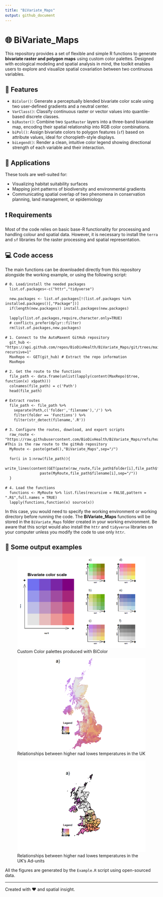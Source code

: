 ```yaml
---
title: "BiVariate_Maps"
output: github_document
---
```


# 🌐 BiVariate_Maps

This repository provides a set of flexible and simple R functions to generate **bivariate raster and polygon maps** using custom color palettes. Designed with ecological modeling and spatial analysis in mind, the toolkit enables users to explore and visualize spatial covariation between two continuous variables.

## 🚀 Features

- `BiColor()`: Generate a perceptually blended bivariate color scale using two user-defined gradients and a neutral center.
- `VarClass()`: Classify continuous raster or vector values into quantile-based discrete classes.
- `biRaster()`: Combine two `SpatRaster` layers into a three-band bivariate map, encoding their spatial relationship into RGB color combinations.
- `biPol()`: Assign bivariate colors to polygon features (`sf`) based on attribute values, ideal for choropleth-style displays.
- `biLegend()`: Render a clean, intuitive color legend showing directional strength of each variable and their interaction.

## 🧭 Applications

These tools are well-suited for:

- Visualizing habitat suitability surfaces  
- Mapping joint patterns of biodiversity and environmental gradients  
- Communicating spatial overlap of two phenomena in conservation planning, land management, or epidemiology

## :exclamation: Requirements

Most of the code relies on basic base-R functionality for processing and handling colour and spatial data. However, it is necessary to install the `terra` and `sf` libraries for the raster processing and spatial representation.

## :computer: Code access

The main functions can be downloaded directly from this repository alongside the working example, or using the following script:

```{r}
# 0. Load/install the needed packages
  list.of.packages<-c("httr","tidyverse")
  
  new.packages <- list.of.packages[!(list.of.packages %in% installed.packages()[,"Package"])]
  if(length(new.packages)) install.packages(new.packages)
  
  lapply(list.of.packages,require,character.only=TRUE)
  # conflicts_prefer(dplyr::filter)
  rm(list.of.packages,new.packages)

# 1. Connect to the AutoMaxent GitHub repository
  git_hub <- "https://api.github.com/repos/BioDivHealth/BiVariate_Maps/git/trees/main?recursive=1"
  MaxRepo <- GET(git_hub) # Extract the repo information
  MaxRepo

# 2. Get the route to the functions
  file_path <- data.frame(unlist(lapply(content(MaxRepo)$tree, function(x) x$path)))
  colnames(file_path) = c('Path')
  head(file_path)

# Extract routes
  file_path <- file_path %>%
    separate(Path,c('folder','filename'),'/') %>%
    filter(folder == 'Functions') %>%
    filter(str_detect(filename,'.R'))

# 3. Configure the routes, download, and export scripts
  raw_route <- "https://raw.githubusercontent.com/BioDivHealth/BiVariate_Maps/refs/heads/main" #This is the raw route to the gitHub repository
  MyRoute <- paste(getwd(),"BiVariate_Maps",sep="/")
  
  for(i in 1:nrow(file_path)){
    write_lines(content(GET(paste(raw_route,file_path$folder[i],file_path$filename[I],sep="/"))),
                paste(MyRoute,file_path$filename[i],sep="/"))
  }

# 4. Load the functions
  functions <- MyRoute %>% list.files(recursive = FALSE,pattern = ".R$",full.names = TRUE)
  lapply(functions,function(x) source(x))
```
In this case, you would need to specify the working environment or working directory before running the code. The **BiVariate_Maps** functions will be stored in the `BiVariate_Maps` folder created in your working environment. Be aware that this script would also install the `httr` and `tidyverse` libraries on your computer unless you modify the code to use only `httr`.

## :mag_right: Some output examples

<figure>
<img src="Report_files/figure-gfm/Custom%20Color%20palettes-1.png"
alt="Custom Color palettes produced with BiColor" />
<figcaption aria-hidden="true">Custom Color palettes produced with
BiColor</figcaption>
</figure>

<figure>
<img src="Report_files/figure-gfm/Bivariate%20raster%20maps-1.png"
alt="Relationships between higher and lower temperatures in the UK" />
<figcaption aria-hidden="true">Relationships between higher nad lowes
temperatures in the UK</figcaption>
</figure>

<figure>
<img src="Report_files/figure-gfm/unnamed-chunk-2-1.png"
alt="Relationships between higher and lower temperatures in the UK’s Ad-units" />
<figcaption aria-hidden="true">Relationships between higher nad lowes
temperatures in the UK’s Ad-units</figcaption>
</figure>

All the figures are generated by the `Example.R` script using open-sourced data.

---

Created with ❤️ and spatial insight.

